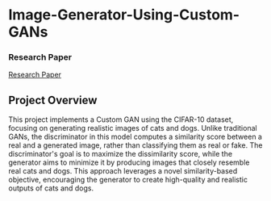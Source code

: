 # Image-Generator-Using-Custom-GANs

### Research Paper
[Research Paper](Question2.pdf)


## Project Overview 
This project implements a Custom GAN using the CIFAR-10 dataset, focusing on generating realistic images of cats and dogs. Unlike traditional GANs, the discriminator in this model computes a similarity score between a real and a generated image, rather than classifying them as real or fake. The discriminator's goal is to maximize the dissimilarity score, while the generator aims to minimize it by producing images that closely resemble real cats and dogs. This approach leverages a novel similarity-based objective, encouraging the generator to create high-quality and realistic outputs of cats and dogs.


